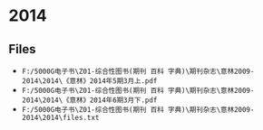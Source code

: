 # 2014

## Files

- `F:/5000G电子书\Z01-综合性图书(期刊 百科 字典)\期刊杂志\意林2009-2014\2014\《意林》2014年5期3月上.pdf`
- `F:/5000G电子书\Z01-综合性图书(期刊 百科 字典)\期刊杂志\意林2009-2014\2014\《意林》2014年6期3月下.pdf`
- `F:/5000G电子书\Z01-综合性图书(期刊 百科 字典)\期刊杂志\意林2009-2014\2014\files.txt`
